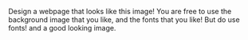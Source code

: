 Design a webpage that looks like this image! You are free to use the background image that you like, and the fonts that you like! But do use fonts! and a good looking image.
